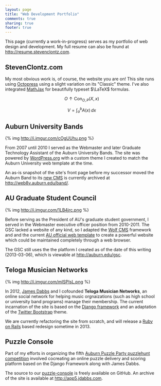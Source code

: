 ```yaml
---
layout: page
title: "Web Development Portfolio"
comments: true
sharing: true
footer: true
---
```


This page (currently a work-in-progress) serves as my portfolio of web design and development. My full resume can also be found at <http://resume.stevenclontz.com>.

## StevenClontz.com

My most obvious work is, of course, the website you are on! This site runs using [Octopress](http://octopress.org/) using a slight variation on its "Classic" theme. I've also integrated [MathJax](http://www.mathjax.org/) for beautifully typeset $\LaTeX$ formulas.

$$ O \uparrow \text{Con}_{O,P}(X,x) $$

$$ V = \int_a^b A(x)\,dx $$

## Auburn University Bands

{% img http://i.imgur.com/cOgUUhu.png %}

From 2007 until 2010 I served as the Webmaster and later Graduate Technology Assistant of the Auburn University Bands. The site was powered by [WordPress.org](http://wordpress.org/) with a custom theme I created to match the Auburn University web template at the time.

An as-is snapshot of the site's front page before my successor moved the Auburn Band to its [new CMS](http://www.auburn.edu/auband/) is currently archived at <http://web8v.auburn.edu/band/>.

## AU Graduate Student Council

{% img http://i.imgur.com/1LB4jrc.png %}

Before serving as the President of AU's graduate student government, I served in the Webmaster executive officer position from 2010-2011. The GSC lacked a website of any kind, so I adapted the [Wolf CMS](http://www.wolfcms.org/) framework and and the current [AU official web template](http://www.auburn.edu/template/) to create a powerful website which could be maintained completely through a web browser.

The GSC still uses the the platform I created as of the date of this writing (2013-03-06), which is viewable at <http://auburn.edu/gsc>.

## Teloga Musician Networks

{% img http://i.imgur.com/mISPIsL.png %}

In 2012, [James Dabbs](http://www.jdabbs.com) and I cofounded **Teloga Musician Networks**, an online social network for helping music orgnaizations (such as high school or university band programs) manage their membership. The current incarnation of the site is based on the [Django framework](https://www.djangoproject.com/) and an adaptation of the [Twitter Bootstrap](http://twitter.github.com/bootstrap/) theme.

We are currently refactoring the site from scratch, and will release a [Ruby on Rails](http://rubyonrails.org/) based redesign sometime in 2013.

## Puzzle Console

Part of my efforts in organizing the fifth [Auburn Puzzle Party puzzlehunt competition](http://auburnpuzzleparty.wikia.com/wiki/APP5) involved cocreating an online puzzle delivery and scoring platform based on the Django Framework along with James Dabbs.

The source to our [puzzle-console](https://github.com/jamesdabbs/puzzle-console) is freely available on GitHub. An archive of the site is available at <http://app5.jdabbs.com>.